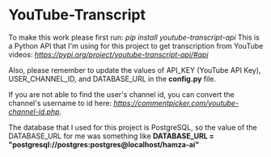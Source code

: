# YouTube-Transcript
To make this work please first run: 
_pip install youtube-transcript-api_
This is a Python API that I'm using for this project to get transcription from YouTube videos: _https://pypi.org/project/youtube-transcript-api/#api_

Also, please remember to update the values of API_KEY (YouTube API Key), USER_CHANNEL_ID, and DATABASE_URL in the **config.py** file.

If you are not able to find the user's channel id, you can convert the channel's username to id here: _https://commentpicker.com/youtube-channel-id.php._

The database that I used for this project is PostgreSQL, so the value of the DATABASE_URL for me was something like **DATABASE_URL = "postgresql://postgres:postgres@localhost/hamza-ai"**

